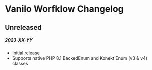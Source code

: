 # Vanilo Worfklow Changelog

## Unreleased
##### 2023-XX-YY

- Initial release
- Supports native PHP 8.1 BackedEnum and Konekt Enum (v3 & v4) classes
